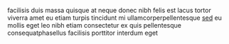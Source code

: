 facilisis duis massa quisque at neque donec nibh felis est lacus tortor viverra
amet eu etiam turpis tincidunt mi ullamcorperpellentesque
[sed](generated_webpages/posuere.md) eu mollis eget leo nibh etiam consectetur
ex quis pellentesque consequatphasellus facilisis porttitor interdum eget